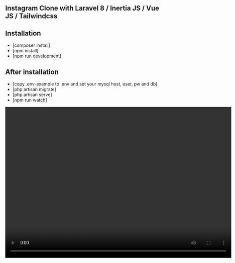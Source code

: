 ## Instagram Clone with Laravel 8 / Inertia JS / Vue JS / Tailwindcss

## Installation

- [composer install]
- [npm install]
- [npm run development]

## After installation

- [copy .env-example  to .env and set your mysql host, user, pw and db]
- [php artisan migrate]
- [php artisan serve]
- [npm run watch]

<video width="720" height="480" controls>
  <source src="https://loxich.dev/insta.mp4" type="video/mp4">
</video>
